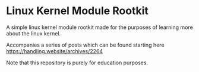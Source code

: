 # Linux Kernel Module Rootkit

A simple linux kernel module rootkit made for the purposes of learning more about the linux kernel.

Accompanies a series of posts which can be found starting here <https://handling.website/archives/2264>

Note that this repository is purely for education purposes.
